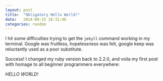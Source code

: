 ```yaml
---
layout: post
title:  "Obligatory Hello World!"
date:   2014-09-15 18:31:46
categories: random
---
```

I hit some difficulties trying to get the `jekyll` command working in my terminal. Google was fruitless, hopelessness was felt, google keep was reluctantly used as a poor substitute.

Success! I changed my ruby version back to 2.2.0, and voila my first post with homage to all beginner programmers everywhere:

*HELLO WORLD!*
